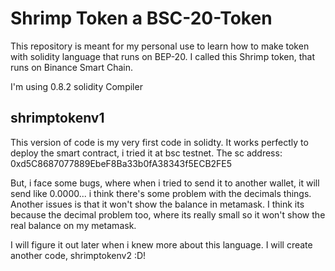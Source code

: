 # Shrimp Token a BSC-20-Token
This repository is meant for my personal use to learn how to make token with solidity language that runs on BEP-20.
I called this Shrimp token, that runs on Binance Smart Chain.

I'm using 0.8.2 solidity Compiler

## shrimptokenv1
This version of code is my very first code in solidty.
It works perfectly to deploy the smart contract, i tried it at bsc testnet.
The sc address: 0xd5C8687077889EbeF8Ba33b0fA38343f5ECB2FE5

But, i face some bugs, where when i tried to send it to another wallet, it will send like 0.0000...
i think there's some problem with the decimals things.
Another issues is that it won't show the balance in metamask. I think its because the decimal problem too,
where its really small so it won't show the real balance on my metamask.

I will figure it out later when i knew more about this language. I will create another code, shrimptokenv2  :D!
